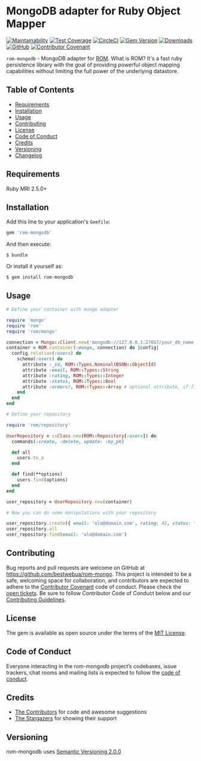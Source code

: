 # MongoDB adapter for Ruby Object Mapper

[![Maintainability](https://api.codeclimate.com/v1/badges/5b38ebba392bd37f166b/maintainability)](https://codeclimate.com/github/bestwebua/rom-mongo/maintainability)
[![Test Coverage](https://api.codeclimate.com/v1/badges/5b38ebba392bd37f166b/test_coverage)](https://codeclimate.com/github/bestwebua/rom-mongo/test_coverage)
[![CircleCI](https://circleci.com/gh/bestwebua/rom-mongo/tree/master.svg?style=svg)](https://circleci.com/gh/bestwebua/rom-mongo/tree/master)
[![Gem Version](https://badge.fury.io/rb/rom-mongodb.svg)](https://badge.fury.io/rb/rom-mongodb)
[![Downloads](https://img.shields.io/gem/dt/rom-mongodb.svg?colorA=004d99&colorB=0073e6)](https://rubygems.org/gems/rom-mongodb)
[![GitHub](https://img.shields.io/github/license/bestwebua/rom-mongo)](LICENSE.txt)
[![Contributor Covenant](https://img.shields.io/badge/Contributor%20Covenant-v1.4%20adopted-ff69b4.svg)](CODE_OF_CONDUCT.md)

`rom-mongodb` - MongoDB adapter for [ROM](https://rom-rb.org). What is ROM? It's a fast ruby persistence library with the goal of providing powerful object mapping capabilities without limiting the full power of the underlying datastore.

## Table of Contents

- [Requirements](#requirements)
- [Installation](#installation)
- [Usage](#usage)
- [Contributing](#contributing)
- [License](#license)
- [Code of Conduct](#code-of-conduct)
- [Credits](#credits)
- [Versioning](#versioning)
- [Changelog](CHANGELOG.md)

## Requirements

Ruby MRI 2.5.0+

## Installation

Add this line to your application's `Gemfile`:

```ruby
gem 'rom-mongodb'
```

And then execute:

    $ bundle

Or install it yourself as:

    $ gem install rom-mongodb

## Usage

```ruby
# Define your container with mongo adapter

require 'mongo'
require 'rom'
require 'rom/mongo'

connection = Mongo::Client.new('mongodb://127.0.0.1:27017/your_db_name')
container = ROM.container(:mongo, connection) do |config|
  config.relation(:users) do
    schema(:users) do
      attribute :_id, ROM::Types.Nominal(BSON::ObjectId)
      attribute :email, ROM::Types::String
      attribute :rating, ROM::Types::Integer
      attribute :status, ROM::Types::Bool
      attribute :orders?, ROM::Types::Array # optional attribute, if field does not exists will return nil
    end
  end
end

# Define your repository

require 'rom/repository'

UserRepository = ::Class.new(ROM::Repository[:users]) do
  commands(:create, :delete, update: :by_pk)

  def all
    users.to_a
  end

  def find(**options)
    users.find(options)
  end
end

user_repository = UserRepository.new(container)

# Now you can do some manipulations with your repository

user_repository.create({ email: 'olo@domain.com', rating: 42, status: true })
user_repository.all
user_repository.find(email: 'olo@domain.com')
```

## Contributing

Bug reports and pull requests are welcome on GitHub at https://github.com/bestwebua/rom-mongo. This project is intended to be a safe, welcoming space for collaboration, and contributors are expected to adhere to the [Contributor Covenant](http://contributor-covenant.org) code of conduct. Please check the [open tickets](https://github.com/bestwebua/rom-mongo/issues). Be sure to follow Contributor Code of Conduct below and our [Contributing Guidelines](CONTRIBUTING.md).

## License

The gem is available as open source under the terms of the [MIT License](https://opensource.org/licenses/MIT).

## Code of Conduct

Everyone interacting in the rom-mongodb project’s codebases, issue trackers, chat rooms and mailing lists is expected to follow the [code of conduct](CODE_OF_CONDUCT.md).

## Credits

- [The Contributors](https://github.com/bestwebua/rom-mongo/graphs/contributors) for code and awesome suggestions
- [The Stargazers](https://github.com/bestwebua/rom-mongo/stargazers) for showing their support

## Versioning

rom-mongodb uses [Semantic Versioning 2.0.0](https://semver.org)
